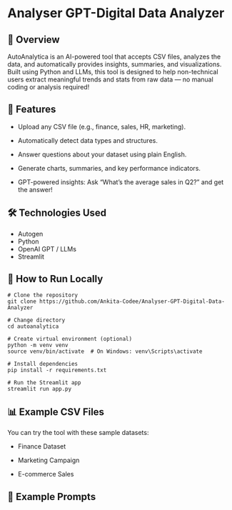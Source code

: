 # Analyser GPT-Digital Data Analyzer

## 📌 Overview
AutoAnalytica is an AI-powered tool that accepts CSV files, analyzes the data, and automatically provides insights, summaries, and visualizations. Built using Python and LLMs, this tool is designed to help non-technical users extract meaningful trends and stats from raw data — no manual coding or analysis required!

## 🚀 Features
- Upload any CSV file (e.g., finance, sales, HR, marketing).

- Automatically detect data types and structures.

- Answer questions about your dataset using plain English.

- Generate charts, summaries, and key performance indicators.

- GPT-powered insights: Ask “What’s the average sales in Q2?” and get the answer!

## 🛠️ Technologies Used
- Autogen  
- Python 
- OpenAI GPT / LLMs
- Streamlit 


## 📁 How to Run Locally
```
# Clone the repository
git clone https://github.com/Ankita-Codee/Analyser-GPT-Digital-Data-Analyzer

# Change directory
cd autoanalytica

# Create virtual environment (optional)
python -m venv venv
source venv/bin/activate  # On Windows: venv\Scripts\activate

# Install dependencies
pip install -r requirements.txt

# Run the Streamlit app
streamlit run app.py
```

## 📊 Example CSV Files
You can try the tool with these sample datasets:

- Finance Dataset

- Marketing Campaign

- E-commerce Sales

## 💬 Example Prompts












